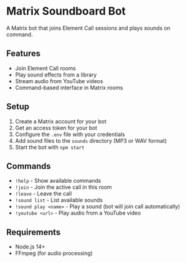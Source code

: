 # Matrix Soundboard Bot

A Matrix bot that joins Element Call sessions and plays sounds on command.

## Features

- Join Element Call rooms
- Play sound effects from a library
- Stream audio from YouTube videos
- Command-based interface in Matrix rooms

## Setup

1. Create a Matrix account for your bot
2. Get an access token for your bot
3. Configure the `.env` file with your credentials
4. Add sound files to the `sounds` directory (MP3 or WAV format)
5. Start the bot with `npm start`

## Commands

- `!help` - Show available commands
- `!join` - Join the active call in this room
- `!leave` - Leave the call
- `!sound list` - List available sounds
- `!sound play <name>` - Play a sound (bot will join call automatically)
- `!youtube <url>` - Play audio from a YouTube video

## Requirements

- Node.js 14+
- FFmpeg (for audio processing)